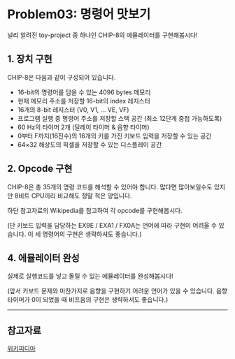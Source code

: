 # Problem03: 명령어 맛보기

널리 알려진 toy-project 중 하나인 CHIP-8의 에뮬레이터를 구현해봅시다!

## 1. 장치 구현

CHIP-8은 다음과 같이 구성되어 있습니다.

- 16-bit의 명령어를 담을 수 있는 4096 bytes 메모리
- 현재 메모리 주소를 저장할 16-bit의 index 레지스터
- 16개의 8-bit 레지스터 (V0, V1, ... VE, VF)
- 프로그램 실행 중 명령어 주소를 저장할 스택 공간 (최소 12단계 중첩 가능하도록)
- 60 Hz의 타이머 2개 (딜레이 타이머 & 음향 타이머)
- 0부터 F까지(16진수)의 16개의 키를 가진 키보드 입력을 저장할 수 있는 공간
- 64×32 해상도의 픽셀을 저장할 수 있는 디스플레이 공간

## 2. Opcode 구현

CHIP-8은 총 35개의 명령 코드를 해석할 수 있어야 합니다.
많다면 많아보일수도 있지만 8비트 CPU끼리 비교해도 정말 적은 양입니다.

하단 참고자료의 Wikipedia를 참고하여 각 opcode를 구현해봅시다.

(단 키보드 입력을 담당하는 EX9E / EXA1 / FX0A는 언어에 따라 구현이 어려울 수 있습니다.
이 세 명령어의 구현은 생략하셔도 좋습니다.)

## 4. 에뮬레이터 완성

실제로 실행코드를 넣고 돌릴 수 있는 에뮬레이터를 완성해봅시다!

(앞서 키보드 문제와 마찬가지로 음향을 구현하기 어려운 언어가 있을 수 있습니다.
음향 타이머가 0이 되었을 때 비프음의 구현은 생략하셔도 좋습니다.)

---

## 참고자료

[위키피디아](https://en.wikipedia.org/wiki/CHIP-8)
